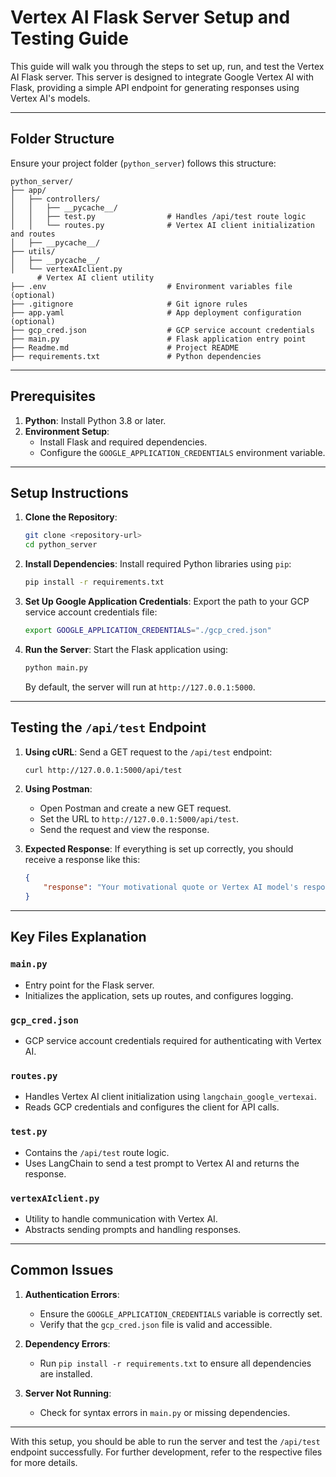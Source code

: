 # **Vertex AI Flask Server Setup and Testing Guide**

This guide will walk you through the steps to set up, run, and test the Vertex AI Flask server. This server is designed to integrate Google Vertex AI with Flask, providing a simple API endpoint for generating responses using Vertex AI's models.

---

## **Folder Structure**

Ensure your project folder (`python_server`) follows this structure:

```
python_server/
├── app/
│   ├── controllers/
│   │   ├── __pycache__/
│   │   ├── test.py                # Handles /api/test route logic
│   │   └── routes.py              # Vertex AI client initialization and routes
│   ├── __pycache__/
├── utils/
│   ├── __pycache__/
│   └── vertexAIclient.py    
      # Vertex AI client utility
├── .env                           # Environment variables file (optional)
├── .gitignore                     # Git ignore rules
├── app.yaml                       # App deployment configuration (optional)
├── gcp_cred.json                  # GCP service account credentials
├── main.py                        # Flask application entry point
├── Readme.md                      # Project README
├── requirements.txt               # Python dependencies
```

---

## **Prerequisites**

1. **Python**: Install Python 3.8 or later.
2. **Environment Setup**:
   - Install Flask and required dependencies.
   - Configure the `GOOGLE_APPLICATION_CREDENTIALS` environment variable.

---

## **Setup Instructions**

1. **Clone the Repository**:
   ```bash
   git clone <repository-url>
   cd python_server
   ```

2. **Install Dependencies**:
   Install required Python libraries using `pip`:
   ```bash
   pip install -r requirements.txt
   ```

3. **Set Up Google Application Credentials**:
   Export the path to your GCP service account credentials file:
   ```bash
   export GOOGLE_APPLICATION_CREDENTIALS="./gcp_cred.json"
   ```

4. **Run the Server**:
   Start the Flask application using:
   ```bash
   python main.py
   ```

   By default, the server will run at `http://127.0.0.1:5000`.

---

## **Testing the `/api/test` Endpoint**

1. **Using cURL**:
   Send a GET request to the `/api/test` endpoint:
   ```bash
   curl http://127.0.0.1:5000/api/test
   ```

2. **Using Postman**:
   - Open Postman and create a new GET request.
   - Set the URL to `http://127.0.0.1:5000/api/test`.
   - Send the request and view the response.

3. **Expected Response**:
   If everything is set up correctly, you should receive a response like this:
   ```json
   {
       "response": "Your motivational quote or Vertex AI model's response."
   }
   ```

---

## **Key Files Explanation**

### **`main.py`**
- Entry point for the Flask server.
- Initializes the application, sets up routes, and configures logging.

### **`gcp_cred.json`**
- GCP service account credentials required for authenticating with Vertex AI.

### **`routes.py`**
- Handles Vertex AI client initialization using `langchain_google_vertexai`.
- Reads GCP credentials and configures the client for API calls.

### **`test.py`**
- Contains the `/api/test` route logic.
- Uses LangChain to send a test prompt to Vertex AI and returns the response.

### **`vertexAIclient.py`**
- Utility to handle communication with Vertex AI.
- Abstracts sending prompts and handling responses.

---

## **Common Issues**

1. **Authentication Errors**:
   - Ensure the `GOOGLE_APPLICATION_CREDENTIALS` variable is correctly set.
   - Verify that the `gcp_cred.json` file is valid and accessible.

2. **Dependency Errors**:
   - Run `pip install -r requirements.txt` to ensure all dependencies are installed.

3. **Server Not Running**:
   - Check for syntax errors in `main.py` or missing dependencies.

---

With this setup, you should be able to run the server and test the `/api/test` endpoint successfully. For further development, refer to the respective files for more details.